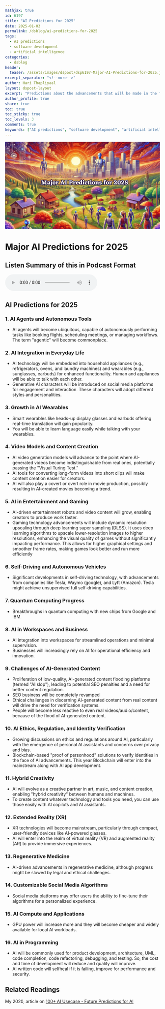 ```yaml
---
mathjax: true
id: 6197
title: "AI Predictions for 2025"
date: 2025-01-03
permalink: /dsblog/ai-predictions-for-2025
tags:
  - AI predictions
  - software development
  - artificial intelligence
categories:
  - dsblog
header:
  teaser: /assets/images/dspost/dsp6197-Major-AI-Predictions-for-2025.jpg
excerpt_separator: "<!--more-->"
author: Hari Thapliyaal
layout: dspost-layout
excerpt: "Predictions about the advancements that will be made in the field of Artificial Intelligence in the year 2025."
author_profile: true
share: true
toc: true
toc_sticky: true
toc_levels: 3
comments: true
keywords: ["AI predictions", "software development", "artificial intelligence"]
---
```


![AI Predictions for 2025](/assets/images/dspost/dsp6197-Major-AI-Predictions-for-2025.jpg)

# **Major AI Predictions for 2025**

## Listen Summary of this in Podcast Format

<audio controls>
  <source src="https://raw.githubusercontent.com/dasarpai/DAI-mp3/main/Transcripts-2-Audio/AI-Predictions-2025.wav" type="audio/wav">
  Your browser does not support the audio element.
</audio>

## AI Predictions for 2025
### **1. AI Agents and Autonomous Tools**
- AI agents will become ubiquitous, capable of autonomously performing tasks like booking flights, scheduling meetings, or managing workflows. The term "agentic" will become commonplace.

### **2. AI Integration in Everyday Life**
- AI technology will be embedded into household appliances (e.g., refrigerators, ovens, and laundry machines) and wearables (e.g., sunglasses, earbuds) for enhanced functionality. Human and appliances will be able to talk with each other.
- Generative AI characters will be introduced on social media platforms for engagement and interaction. These characters will adopt different styles and personalities.

### **3. Growth in AI Wearables**
- Smart wearables like heads-up display glasses and earbuds offering real-time translation will gain popularity.
- You will be able to learn language easily while talking with your wearables.

### **4. Video Models and Content Creation**
- AI video generation models will advance to the point where AI-generated videos become indistinguishable from real ones, potentially passing the "Visual Turing Test."
- AI tools for converting long-form videos into short clips will make content creation easier for creators.
- AI will also play a covert or overt role in movie production, possibly resulting in AI-created movies becoming a trend.

### **5. AI in Entertainment and Gaming**
- AI-driven entertainment robots and video content will grow, enabling creators to produce work faster.
- Gaming technology advancements will include dynamic resolution upscaling through deep learning super sampling (DLSS). It uses deep learning algorithms to upscale lower-resolution images to higher resolutions, enhancing the visual quality of games without significantly impacting performance. This allows for higher graphical settings and smoother frame rates, making games look better and run more efficiently

### **6. Self-Driving and Autonomous Vehicles**
- Significant developments in self-driving technology, with advancements from companies like Tesla, Waymo (google), and Lyft (Amazon). Tesla might achieve unsupervised full self-driving capabilities.

### **7. Quantum Computing Progress**
- Breakthroughs in quantum computing with new chips from Google and IBM.

### **8. AI in Workspaces and Business**
- AI integration into workspaces for streamlined operations and minimal supervision.
- Businesses will increasingly rely on AI for operational efficiency and innovation.

### **9. Challenges of AI-Generated Content**
- Proliferation of low-quality, AI-generated content flooding platforms (termed "AI slop"), leading to potential SEO penalties and a need for better content regulation.
- SEO business will be completely revamped
- Ethical challenges in discerning AI-generated content from real content will drive the need for verification systems.
- People will become less reactive to even real videos/audio/content, because of the flood of AI-generated content.

### **10. AI Ethics, Regulation, and Identity Verification**
- Growing discussions on ethics and regulations around AI, particularly with the emergence of personal AI assistants and concerns over privacy and bias.
- Blockchain-based "proof of personhood" solutions to verify identities in the face of AI advancements. This year Blockchain will enter into the mainstream along with AI app development.

### **11. Hybrid Creativity**
- AI will evolve as a creative partner in art, music, and content creation, enabling "hybrid creativity" between humans and machines.
- To create content whatever technology and tools you need, you can use those easily with AI copilots and AI assistants.

### **12. Extended Reality (XR)**
- XR technologies will become mainstream, particularly through compact, user-friendly devices like AI-powered glasses.
- AI will enter into the realm of virtual reality (VR) and augmented reality (AR) to provide immersive experiences.

### **13. Regenerative Medicine**
- AI-driven advancements in regenerative medicine, although progress might be slowed by legal and ethical challenges.

### **14. Customizable Social Media Algorithms**
- Social media platforms may offer users the ability to fine-tune their algorithms for a personalized experience.

### **15. AI Compute and Applications**
- GPU power will increase more and they will become cheaper and widely available for local AI workloads.

### **16. AI in Programming**
- AI will be commonly used for product development, architecture, UML, code completion, code refactoring, debugging, and testing. So, the cost and time of development will reduce and quality will improve.
- AI written code will selfheal if it is failing, improve for performance and security.

## Related Readings
My 2020, article on [100+ AI Usecase - Future Predictions for AI](/dsblog/100+High-Level-AI-Usecases)